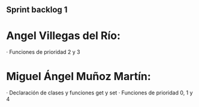 ## Sprint backlog 1

# Angel Villegas del Río:

· Funciones de prioridad 2 y 3


# Miguel Ángel Muñoz Martín:

· Declaración de clases y funciones get y set
· Funciones de prioridad 0, 1 y 4
